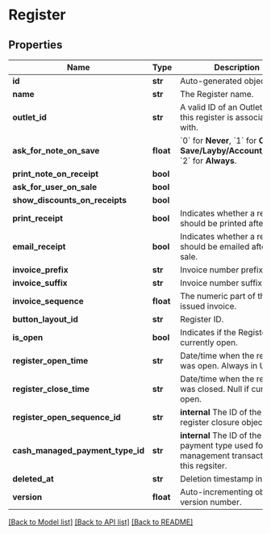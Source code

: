 # Register

## Properties
Name | Type | Description | Notes
------------ | ------------- | ------------- | -------------
**id** | **str** | Auto-generated object ID. | [optional] 
**name** | **str** | The Register name. | [optional] 
**outlet_id** | **str** | A valid ID of an Outlet that this register is associated with. | [optional] 
**ask_for_note_on_save** | **float** | &#x60;0&#x60; for **Never**, &#x60;1&#x60; for **On Save/Layby/Account/Return**, &#x60;2&#x60; for **Always**. | [optional] 
**print_note_on_receipt** | **bool** |  | [optional] 
**ask_for_user_on_sale** | **bool** |  | [optional] 
**show_discounts_on_receipts** | **bool** |  | [optional] 
**print_receipt** | **bool** | Indicates whether a receipt should be printed after a sale. | [optional] 
**email_receipt** | **bool** | Indicates whether a receipt should be emailed after a sale. | [optional] 
**invoice_prefix** | **str** | Invoice number prefix. | [optional] 
**invoice_suffix** | **str** | Invoice number suffix. | [optional] 
**invoice_sequence** | **float** | The numeric part of the last issued invoice. | [optional] 
**button_layout_id** | **str** | Register ID. | [optional] 
**is_open** | **bool** | Indicates if the Register is currently open. | [optional] 
**register_open_time** | **str** | Date/time when the register was open. Always in UTC. | [optional] 
**register_close_time** | **str** | Date/time when the register was closed. Null if currently open. | [optional] 
**register_open_sequence_id** | **str** | **internal** The ID of the current register closure object. | [optional] 
**cash_managed_payment_type_id** | **str** | **internal** The ID of the payment type used for cash management transactions in this regsiter. | [optional] 
**deleted_at** | **str** | Deletion timestamp in UTC. | [optional] 
**version** | **float** | Auto-incrementing object version number. | [optional] 

[[Back to Model list]](../README.md#documentation-for-models) [[Back to API list]](../README.md#documentation-for-api-endpoints) [[Back to README]](../README.md)


